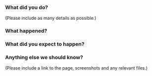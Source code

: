 ### What did you do?
(Please include as many details as possible.)

### What happened?

### What did you expect to happen?

### Anything else we should know?
(Please include a link to the page, screenshots and any relevant files.)

